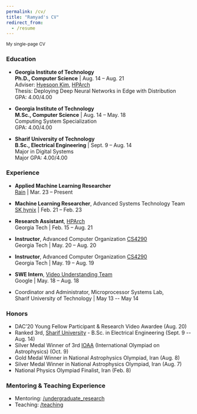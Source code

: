 ```yaml
---
permalink: /cv/
title: "Ramyad's CV"
redirect_from:
  - /resume
---
```

<sub>My single-page CV<sub>

### Education
* __Georgia Institute of Technology__  
  __Ph.D., Computer Science__ | Aug. 14 – Aug. 21  
  Adviser: [Hyesoon Kim](https://www.cc.gatech.edu/~hyesoon/), [HPArch](http://hparch.gatech.edu/)  
  Thesis: Deploying Deep Neural Networks in Edge with Distribution  
  GPA: 4.00/4.00  

* __Georgia Institute of Technology__  
  __M.Sc., Computer Science__ | Aug. 14 – May. 18  
  Computing System Specialization  
  GPA: 4.00/4.00  

* __Sharif University of Technology__  
  __B.Sc., Electrical Engineering__ | Sept. 9 – Aug. 14  
  Major in Digital Systems  
  Major GPA: 4.00/4.00  


### Experience
  * __Applied Machine Learning Researcher__  
    [Rain](https://rain.ai/) |  Mar. 23 – Present

  * __Machine Learning Researcher__, Advanced Systems Technology Team  
    [SK hynix](https://www.skhynix.com/) |  Feb. 21 – Feb. 23

  * __Research Assistant__, [HPArch](http://hparch.gatech.edu/)  
    Georgia Tech |  Feb. 15 – Aug. 21

  * __Instructor__, Advanced Computer Organization [CS4290](http://hparch.gatech.edu/courses/summer20/cs4290/)  
    Georgia Tech | May. 20 – Aug. 20

  * __Instructor__, Advanced Computer Organization [CS4290](http://hparch.gatech.edu/courses/summer19/cs4290/)  
    Georgia Tech | May. 19 – Aug. 19

  * __SWE Intern__, [Video Understanding Team](https://research.google.com/youtube8m/people.html)  
    Google | May. 18 – Aug. 18

  * Coordinator and Administrator, Microprocessor Systems Lab,  
    Sharif University of Technology | May 13 -- May 14


### Honors
  * DAC’20 Young Fellow Participant & Research Video Awardee (Aug. 20)
  * Ranked 3rd, [Sharif University](https://en.wikipedia.org/wiki/Sharif_University_of_Technology) - B.Sc. in Electrical Engineering  (Sept. 9 -- Aug. 14)
  * Silver Medal Winner of 3rd [IOAA](https://en.wikipedia.org/wiki/International_Olympiad_on_Astronomy_and_Astrophysics) (International Olympiad on Astrophysics) (Oct. 9)
  * Gold Medal Winner in National Astrophysics Olympiad, Iran (Aug. 8)
  * Silver Medal Winner in National Astrophysics Olympiad, Iran (Aug. 7)
  * National Physics Olympiad Finalist, Iran (Feb. 8)

<!-- ### Collaborators
  * [Tushar Krishna](https://tusharkrishna.ece.gatech.edu/) - Professor, Georgia Tech
  * [Michael S. Ryoo](http://michaelryoo.com/) - Professor, Stony Brook
  * [Joy Arulraj](https://www.cc.gatech.edu/~jarulraj/) - Professor, Georgia Tech
  * [Saibal Mukhopadhyay](https://www.ece.gatech.edu/faculty-staff-directory/saibal-mukhopadhyay) - Professor Emeritus, Georgia Tech
  * [Sudhakar Yalamanchili](https://sudha-curr.ece.gatech.edu/) - Professor
  * [Bahar Asgari](https://www.cs.umd.edu/~bahar/) - Professor, University of Maryland
  * [Jeffrey Young](https://www.cc.gatech.edu/~jyoung9/) - Research Scientist
  * [Jiashen Cao](https://jiashenc.github.io/) - PhD Student
  * [Hyojong Kim](https://hyojongk.github.io/) - VMWare
  * [Lifeng Nai](http://nailifeng.org/) - Google
  * [Jaewoong Sim](https://jaewoong.org/) - Professor, Seoul National University -->

### Mentoring & Teaching Experience
  * Mentoring: [/undergraduate_research](https://ramyadhadidi.github.io/portfolio/)
  * Teaching: [/teaching](https://ramyadhadidi.github.io/portfolio/)